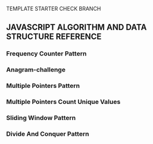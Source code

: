TEMPLATE STARTER CHECK BRANCH

## JAVASCRIPT ALGORITHM AND DATA STRUCTURE REFERENCE 
### Frequency Counter Pattern
### Anagram-challenge
### Multiple Pointers Pattern
### Multiple Pointers Count Unique Values
### Sliding Window Pattern
### Divide And Conquer Pattern